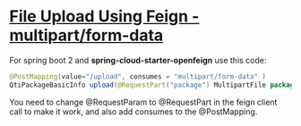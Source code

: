 # [File Upload Using Feign - multipart/form-data](https://stackoverflow.com/questions/31752779/file-upload-using-feign-multipart-form-data)

For spring boot 2 and **spring-cloud-starter-openfeign** use this code:

```java
@PostMapping(value="/upload", consumes = "multipart/form-data" )
QtiPackageBasicInfo upload(@RequestPart("package") MultipartFile package);
```

You need to change @RequestParam to @RequestPart in the feign client call to make it work, and also add consumes to the @PostMapping.